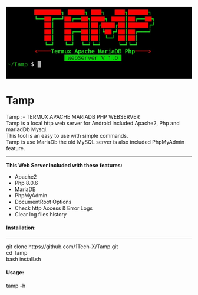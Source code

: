 <img src='20211112_055103.jpg' alt='Tamp WebServer'><br>
# Tamp
Tamp :- TERMUX APACHE MARIADB PHP WEBSERVER <br>
Tamp is a local http web server for Android included Apache2, Php and mariadDb Mysql.<br>
This tool is an easy to use with simple commands.<br>
Tamp is use MariaDb the old MySQL server is also included PhpMyAdmin feature.<br><hr>

<b> This Web Server included with these features:</b>
<ul>
  <li>Apache2</li>
  <li>Php 8.0.6</li>
  <li>MariaDB</li>
  <li>PhpMyAdmin</li>
  <li>DocumentRoot Options</li>
  <li>Check http Access & Error Logs</li>
  <li>Clear log files history</li>
 </ul>
 
 <h4>Installation:</h4><hr>
 git clone https://github.com/1Tech-X/Tamp.git<br>
 cd Tamp <br>
 bash install.sh<br>
 
 <h4>Usage:</h4>
 tamp -h 
 
